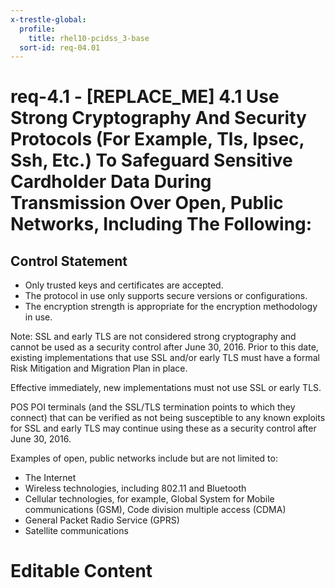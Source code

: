 ```yaml
---
x-trestle-global:
  profile:
    title: rhel10-pcidss_3-base
  sort-id: req-04.01
---
```


# req-4.1 - \[REPLACE_ME\] 4.1 Use Strong Cryptography And Security Protocols (For Example, Tls, Ipsec, Ssh, Etc.) To Safeguard Sensitive Cardholder Data During Transmission Over Open, Public Networks, Including The Following:

## Control Statement

* Only trusted keys and certificates are accepted.
* The protocol in use only supports secure versions or configurations.
* The encryption strength is appropriate for the encryption methodology in
use.

Note: SSL and early TLS are not considered strong cryptography and cannot
be used as a security control after June 30, 2016. Prior to this date, existing
implementations that use SSL and/or early TLS must have a formal Risk Mitigation
and Migration Plan in place.

Effective immediately, new implementations must not use SSL or early TLS.

POS POI terminals (and the SSL/TLS termination points to which they connect)
that can be verified as not being susceptible to any known exploits for SSL
and early TLS may continue using these as a security control after
June 30, 2016.

Examples of open, public networks include but are not limited to:
* The Internet
* Wireless technologies, including 802.11 and Bluetooth
* Cellular technologies, for example, Global System for Mobile
communications (GSM), Code division multiple access (CDMA)
* General Packet Radio Service (GPRS)
* Satellite communications

# Editable Content

<!-- Make additions and edits below -->
<!-- The above represents the contents of the control as received by the profile, prior to additions. -->
<!-- If the profile makes additions to the control, they will appear below. -->
<!-- The above markdown may not be edited but you may edit the content below, and/or introduce new additions to be made by the profile. -->
<!-- If there is a yaml header at the top, parameter values may be edited. Use --set-parameters to incorporate the changes during assembly. -->
<!-- The content here will then replace what is in the profile for this control, after running profile-assemble. -->
<!-- The current profile has no added parts for this control, but you may add new ones here. -->
<!-- Each addition must have a heading either of the form ## Control my_addition_name -->
<!-- or ## Part a. (where the a. refers to one of the control statement labels.) -->
<!-- "## Control" parts are new parts added after the statement part. -->
<!-- "## Part" parts are new parts added into the top-level statement part with that label. -->
<!-- Subparts may be added with nested hash levels of the form ### My Subpart Name -->
<!-- underneath the parent ## Control or ## Part being added -->
<!-- See https://oscal-compass.github.io/compliance-trestle/tutorials/ssp_profile_catalog_authoring/ssp_profile_catalog_authoring for guidance. -->
